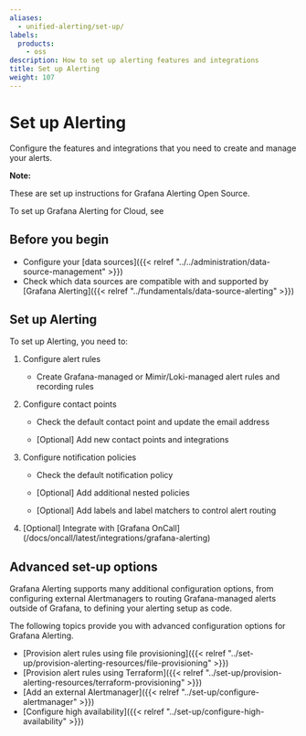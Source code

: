```yaml
---
aliases:
  - unified-alerting/set-up/
labels:
  products:
    - oss
description: How to set up alerting features and integrations
title: Set up Alerting
weight: 107
---
```


# Set up Alerting

Configure the features and integrations that you need to create and manage your alerts.

**Note:**

These are set up instructions for Grafana Alerting Open Source.

To set up Grafana Alerting for Cloud, see

## Before you begin

- Configure your [data sources]({{< relref "../../administration/data-source-management" >}})
- Check which data sources are compatible with and supported by [Grafana Alerting]({{< relref "../fundamentals/data-source-alerting" >}})

## Set up Alerting

To set up Alerting, you need to:

1. Configure alert rules

   - Create Grafana-managed or Mimir/Loki-managed alert rules and recording rules

1. Configure contact points

   - Check the default contact point and update the email address

   - [Optional] Add new contact points and integrations

1. Configure notification policies

   - Check the default notification policy

   - [Optional] Add additional nested policies

   - [Optional] Add labels and label matchers to control alert routing

1. [Optional] Integrate with [Grafana OnCall]
   (/docs/oncall/latest/integrations/grafana-alerting)

## Advanced set-up options

Grafana Alerting supports many additional configuration options, from configuring external Alertmanagers to routing Grafana-managed alerts outside of Grafana, to defining your alerting setup as code.

The following topics provide you with advanced configuration options for Grafana Alerting.

- [Provision alert rules using file provisioning]({{< relref "../set-up/provision-alerting-resources/file-provisioning" >}})
- [Provision alert rules using Terraform]({{< relref "../set-up/provision-alerting-resources/terraform-provisioning" >}})
- [Add an external Alertmanager]({{< relref "../set-up/configure-alertmanager" >}})
- [Configure high availability]({{< relref "../set-up/configure-high-availability" >}})
